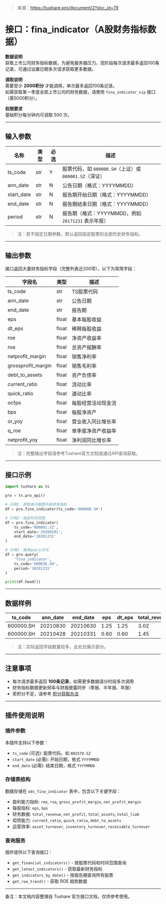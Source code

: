 > 来源：https://tushare.pro/document/2?doc_id=79

# 接口：fina_indicator（A股财务指标数据）

**数据说明**  
获取上市公司财务指标数据，为避免服务器压力，现阶段每次请求最多返回100条记录，可通过设置日期多次请求获取更多数据。

**调取说明**  
需要至少 **2000积分** 才能调用，单次最多返回100条记录。  
如需获取某一季度全部上市公司的财务数据，请使用 `fina_indicator_vip` 接口（需5000积分）。

**权限要求**  
基础积分每分钟内可调取 500 次。

---

## 输入参数

| 名称 | 类型 | 必选 | 描述 |
|------|------|------|------|
| ts_code | str | Y | 股票代码，如 `600000.SH`（上证）或 `000001.SZ`（深证） |
| ann_date | str | N | 公告日期（格式：YYYYMMDD） |
| start_date | str | N | 报告期开始日期（格式：YYYYMMDD） |
| end_date | str | N | 报告期结束日期（格式：YYYYMMDD） |
| period | str | N | 报告期（格式：YYYYMMDD，例如 `20171231` 表示年报） |

> 注：若不指定日期参数，默认返回指定股票的全部历史财务指标。

---

## 输出参数

接口返回大量财务指标字段（完整列表近200项），以下为常用字段：

| 字段名 | 类型 | 描述 |
|--------|------|------|
| ts_code | str | TS股票代码 |
| ann_date | str | 公告日期 |
| end_date | str | 报告期 |
| eps | float | 基本每股收益 |
| dt_eps | float | 稀释每股收益 |
| roe | float | 净资产收益率 |
| roa | float | 总资产报酬率 |
| netprofit_margin | float | 销售净利率 |
| grossprofit_margin | float | 销售毛利率 |
| debt_to_assets | float | 资产负债率 |
| current_ratio | float | 流动比率 |
| quick_ratio | float | 速动比率 |
| ocfps | float | 每股经营活动现金流 |
| bps | float | 每股净资产 |
| or_yoy | float | 营业收入同比增长率 |
| q_roe | float | 单季度净资产收益率 |
| netprofit_yoy | float | 净利润同比增长率 |

> 注：完整输出字段请参考Tushare官方文档或通过API查询获取。

---

## 接口示例

```python
import tushare as ts

pro = ts.pro_api()

# 示例1：获取单只股票所有财务指标
df = pro.fina_indicator(ts_code='600000.SH')

# 示例2：指定时间范围
df = pro.fina_indicator(
    ts_code='000001.SZ',
    start_date='20200101',
    end_date='20201231'
)

# 示例3：使用query方式
df = pro.query(
    'fina_indicator',
    ts_code='600036.SH',
    period='20201231'
)

print(df.head())
```

---

## 数据样例

| ts_code   | ann_date  | end_date  | eps  | dt_eps | total_revenue_ps | revenue_ps | roe  | debt_to_assets |
|-----------|-----------|-----------|------|--------|------------------|------------|------|----------------|
| 600000.SH | 20210830  | 20210630  | 1.25 | 1.25   | 3.02            | 3.02       | 12.5 | 0.89           |
| 600000.SH | 20210428  | 20210331  | 0.60 | 0.60   | 1.45            | 1.45       | 6.2  | 0.88           |

> 注：实际返回字段数量较多，此处仅展示部分。

---

## 注意事项

- 每次请求最多返回 **100条记录**，如需更多数据请分时段多次调用
- 财务指标数据更新频率与财报披露同步（季报、半年报、年报）
- 若积分不足，请参考 [积分获取办法](https://tushare.pro/document/1?doc_id=13)

---

## 插件使用说明

### 插件参数
本插件支持以下参数：
- `ts_code` (可选): 股票代码，如 `002579.SZ`
- `start_date` (必需): 开始日期，格式 `YYYYMMDD`
- `end_date` (必需): 结束日期，格式 `YYYYMMDD`

### 存储表结构
数据存储在 `ods_fina_indicator` 表中，包含以下关键字段：
- 盈利能力指标: `roe`, `roa`, `gross_profit_margin`, `net_profit_margin`
- 每股指标: `eps`, `bps`
- 财务数据: `total_revenue`, `net_profit`, `total_assets`, `total_liab`
- 偿债能力: `current_ratio`, `quick_ratio`, `debt_to_assets`
- 运营效率: `asset_turnover`, `inventory_turnover`, `receivable_turnover`

### 查询服务
插件提供以下查询接口：
- `get_financial_indicators()` - 按股票代码和时间范围查询
- `get_latest_indicators()` - 获取最新财务指标
- `get_indicators_by_date()` - 按报告期查询所有股票
- `get_roe_trend()` - 获取 ROE 趋势数据

---

备注：本文档内容整理自 Tushare 官方接口文档，仅供参考使用。
